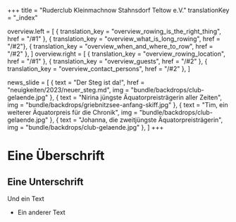 +++
title = "Ruderclub Kleinmachnow Stahnsdorf Teltow e.V."
translationKey = "_index"

overview.left = [
    { translation_key = "overview_rowing_is_the_right_thing", href = "/#1" },
    { translation_key = "overview_what_is_long_rowing", href = "/#2"},
    { translation_key = "overview_when_and_where_to_row", href = "/#2" },
]
overview.right = [
    { translation_key = "overview_rowing_location", href = "/#1" },
    { translation_key = "overview_guests", href = "/#2" },
    { translation_key = "overview_contact_persons", href = "/#2" },
]

news_slide = [
    { text = "Der Steg ist da!", href = "neuigkeiten/2023/neuer_steg.md", img = "bundle/backdrops/club-gelaende.jpg" },
    { text = "Nirina jüngste Äquatorpreisträgerin aller Zeiten", img = "bundle/backdrops/griebnitzsee-anfang-skiff.jpg" },
    { text = "Tim, ein weiterer Äquatorpreis für die Chronik", img = "bundle/backdrops/club-gelaende.jpg" },
    { text = "Johanna, die zweitjüngste Äquatorpreisträgerin", img = "bundle/backdrops/club-gelaende.jpg" },
]
+++


# Eine Überschrift

## Eine Unterschrift

Und ein Text
- Ein anderer Text
